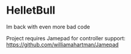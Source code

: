 # HelletBull
 
Im back with even more bad code

Project requires Jamepad for controller support: https://github.com/williamahartman/Jamepad
